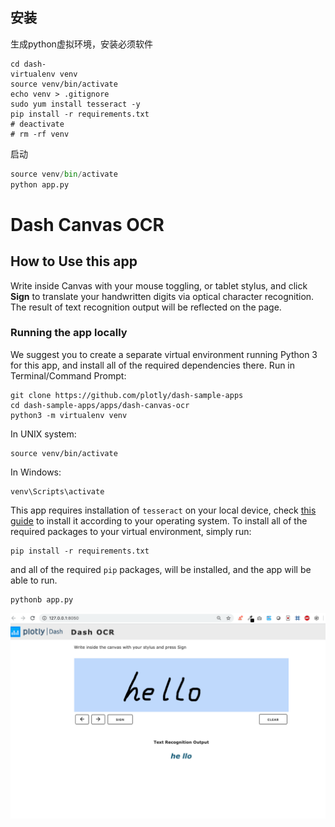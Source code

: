 ## 安装

生成python虚拟环境，安装必须软件

~~~shell
cd dash-
virtualenv venv 
source venv/bin/activate
echo venv > .gitignore
sudo yum install tesseract -y
pip install -r requirements.txt
# deactivate 
# rm -rf venv
~~~

启动

~~~python
source venv/bin/activate
python app.py
~~~





# Dash Canvas OCR

## How to Use this app

Write inside Canvas with your mouse toggling, or tablet stylus, and click **Sign** to translate your handwritten digits via optical character recognition.
The result of text recognition output will be reflected on the page.


### Running the app locally
We suggest you to create a separate virtual environment running Python 3 for this app, and install all of the required dependencies there. Run in Terminal/Command Prompt:

```
git clone https://github.com/plotly/dash-sample-apps
cd dash-sample-apps/apps/dash-canvas-ocr
python3 -m virtualenv venv
```
In UNIX system: 

```
source venv/bin/activate
```
In Windows: 

```
venv\Scripts\activate
```
This app requires installation of `tesseract` on your local device, check [this guide](https://linuxhint.com/install-tesseract-ocr-linux/) to install it according to your operating system.
To install all of the required packages to your virtual environment, simply run:

```
pip install -r requirements.txt
```

and all of the required `pip` packages, will be installed, and the app will be able to run.

```
pythonb app.py
```

![screenshot](screenshot.png)
